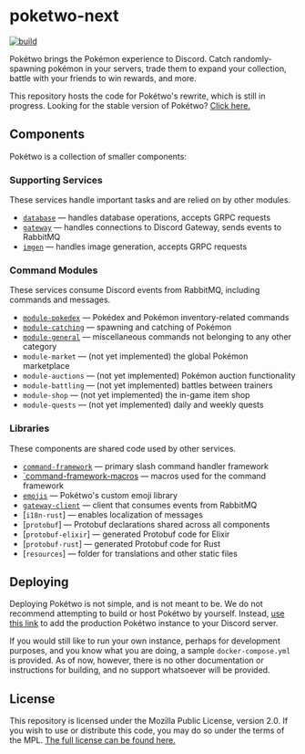 # poketwo-next

[![build](https://github.com/poketwo/poketwo-next/actions/workflows/build.yml/badge.svg)](https://github.com/poketwo/poketwo-next/actions/workflows/build.yml)

Pokétwo brings the Pokémon experience to Discord. Catch randomly-spawning pokémon in your servers, trade them to expand your collection, battle with your friends to win rewards, and more.

This repository hosts the code for Pokétwo's rewrite, which is still in progress. Looking for the stable version of Pokétwo? [Click here.](https://github.com/poketwo/poketwo)

## Components

Pokétwo is a collection of smaller components:

### Supporting Services

These services handle important tasks and are relied on by other modules.

- [`database`](database) — handles database operations, accepts GRPC requests
- [`gateway`](gateway) — handles connections to Discord Gateway, sends events to RabbitMQ
- [`imgen`](imgen) — handles image generation, accepts GRPC requests

### Command Modules

These services consume Discord events from RabbitMQ, including commands and messages.

- [`module-pokedex`](module-pokedex) — Pokédex and Pokémon inventory-related commands
- [`module-catching`](module-catching) — spawning and catching of Pokémon
- [`module-general`](module-general) — miscellaneous commands not belonging to any other category
- `module-market` — (not yet implemented) the global Pokémon marketplace
- `module-auctions` — (not yet implemented) Pokémon auction functionality
- `module-battling` — (not yet implemented) battles between trainers
- `module-shop` — (not yet implemented) the in-game item shop
- `module-quests` — (not yet implemented) daily and weekly quests

### Libraries

These components are shared code used by other services.

- [`command-framework`](command-framework) — primary slash command handler framework
- [`command-framework-macros](command-framework-macros) — macros used for the command framework
- [`emojis`](emojis) — Pokétwo's custom emoji library
- [`gateway-client`](gateway-client) — client that consumes events from RabbitMQ
- [`i18n-rust`] — enables localization of messages
- [`protobuf`] — Protobuf declarations shared across all components
- [`protobuf-elixir`] — generated Protobuf code for Elixir
- [`protobuf-rust`] — generated Protobuf code for Rust
- [`resources`] — folder for translations and other static files

## Deploying

Deploying Pokétwo is not simple, and is not meant to be. We do not recommend attempting to build or host Pokétwo by yourself. Instead, [use this link](https://invite.poketwo.net/) to add the production Pokétwo instance to your Discord server.

If you would still like to run your own instance, perhaps for development purposes, and you know what you are doing, a sample `docker-compose.yml` is provided. As of now, however, there is no other documentation or instructions for building, and no support whatsoever will be provided.

## License

This repository is licensed under the Mozilla Public License, version 2.0. If you wish to use or distribute this code, you may do so under the terms of the MPL. [The full license can be found here.](LICENSE)
